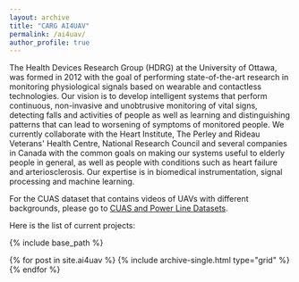 ```yaml
---
layout: archive
title: "CARG AI4UAV"
permalink: /ai4uav/
author_profile: true
---
```


The Health Devices Research Group (HDRG) at the University of Ottawa, was formed in 2012 with the goal of performing state-of-the-art research in monitoring physiological signals based on wearable and contactless technologies. Our vision is to develop intelligent systems that perform continuous, non-invasive and unobtrusive monitoring of vital signs, detecting falls and activities of people as well as learning and distinguishing patterns that can lead to worsening of symptoms of monitored people. We currently collaborate with the Heart Institute, The Perley and Rideau Veterans' Health Centre, National Research Council and several companies in Canada with the common goals on making our systems useful to elderly people in general, as well as people with conditions such as heart failure and arteriosclerosis. Our expertise is in biomedical instrumentation, signal processing and machine learning.

For the CUAS dataset that contains videos of UAVs with different backgrounds, please go to [CUAS and Power Line Datasets](http://206.12.93.58/).

Here is the list of current projects:


{% include base_path %}


{% for post in site.ai4uav %}
  {% include archive-single.html  type="grid" %}
{% endfor %}
